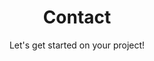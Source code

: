 ---
layout: page
title: Contact
jumbotitle: Contact Me
subtitle: Let's get started on your project!
order: 5
---